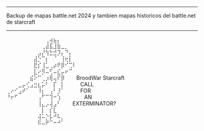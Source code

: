 ***************************************************
Backup de mapas battle.net 2024 y tambien mapas historicos del battle.net de starcraft
***************************************************
⠀⠀⠀⠀⠀⠀⠀⠀⠀⠀⢀⢴⣦⡄⠀⠀⠀⠀⠀⠀⠀⠀⠀⠀⠀⠀⠀⠀⠀⠀
⠀⠀⠀⠀⠀⠀⠀⠀⠀⢀⣼⣯⣸⣷⣀⡀⠀⠀⠀⠀⠀⠀⠀⠀⠀⠀⠀⠀⠀⠀
⠀⠀⠀⠀⠀⠀⠀⠀⣠⡜⢳⣓⣚⡹⡄⠙⡄⠀⠀⠀⠀⠀⠀⠀⠀⠀⠀⠀⠀⠀
⠀⠀⠀⠀⠀⠀⠀⣼⡑⠉⡆⠀⠈⠀⢸⢖⡇⠀⠀⠀⠀⠀⠀⠀⠀⠀⠀⠀⠀⠀
⠀⠀⠀⠀⠀⠀⠀⣟⡎⢸⣁⢀⡴⠟⡿⠊⢉⠇⠀⠀⠀⠀⠀⠀⠀⠀⠀⠀⠀⠀
⠀⠀⠀⠀⠀⠀⠀⣇⠔⡻⠤⢋⠤⣎⡤⠖⠉⠀⠀⠀⠀⠀⠀⠀⠀⠀⠀⠀⠀⠀
⠀⠀⠀⠀⠀⠀⣮⠕⠉⢀⡰⢿⢤⠏⡿⠀⠀⠀BroodWar Starcraft⠀⠀⠀⠀
⠀⠀⠀⣀⡤⢊⣠⣒⣆⡥⠃⠀⡏⠀⡇⠀⠀⠀⠀CALL⠀⠀⠀⠀⠀
⢀⠔⠊⣠⠞⠁⠀⠀⠸⡆⠀⢠⠃⡸⠁⠀⠀⠀⠀FOR⠀⠀⠀⠀⠀⠀⠀
⠘⠖⠋⠀⠀⠀⠀⠀⢠⠋⠉⢹⠒⢱⠀⠀⠀⠀⠀⠀AN⠀⠀⠀⠀⠀⠀⠀⠀
⠀⠀⠀⠀⠀⠀⠀⠀⢸⣄⡠⢼⣠⠃⠀⠀⠀EXTERMINATOR?⠀
⠀⠀⠀⠀⠀⠀⠀⠀⠀⡇⠀⡎⣇⠀⠀⠀⠀⠀⠀⠀⠀⠀⠀⠀⠀⠀⠀⠀⠀⠀
⠀⠀⠀⠀⠀⠀⠀⠀⢼⠥⡑⡧⠚⠧⡀⠀⠀⠀⠀⠀⠀⠀⠀⠀⠀⠀⠀⠀⠀⠀
⠀⠀⠀⠀⠀⠀⠀⠀⠯⠤⠟⠉⠒⠚⠁⠀⠀⠀⠀⠀
